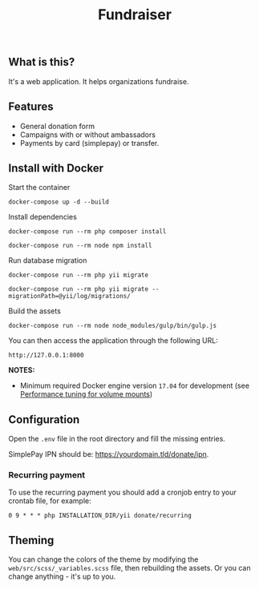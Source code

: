 <p align="center">
    <h1 align="center">Fundraiser</h1>
    <br>
</p>

## What is this?

It's a web application. It helps organizations fundraise.

## Features

- General donation form
- Campaigns with or without ambassadors
- Payments by card (simplepay) or transfer.

## Install with Docker

Start the container

    docker-compose up -d --build

Install dependencies

    docker-compose run --rm php composer install

    docker-compose run --rm node npm install

Run database migration

    docker-compose run --rm php yii migrate

    docker-compose run --rm php yii migrate --migrationPath=@yii/log/migrations/

Build the assets

    docker-compose run --rm node node_modules/gulp/bin/gulp.js

You can then access the application through the following URL:

    http://127.0.0.1:8000

**NOTES:**
- Minimum required Docker engine version `17.04` for development (see [Performance tuning for volume mounts](https://docs.docker.com/docker-for-mac/osxfs-caching/))

## Configuration

Open the `.env` file in the root directory and fill the missing entries.

SimplePay IPN should be: https://yourdomain.tld/donate/ipn.

### Recurring payment

To use the recurring payment you should add a cronjob entry to your crontab file, for example:

    0 9 * * * php INSTALLATION_DIR/yii donate/recurring

## Theming

You can change the colors of the theme by modifying the `web/src/scss/_variables.scss` file, then rebuilding the assets. Or you can change anything - it's up to you.
